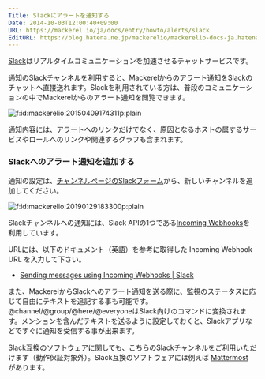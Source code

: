 ```yaml
---
Title: Slackにアラートを通知する
Date: 2014-10-03T12:00:40+09:00
URL: https://mackerel.io/ja/docs/entry/howto/alerts/slack
EditURL: https://blog.hatena.ne.jp/mackerelio/mackerelio-docs-ja.hatenablog.mackerel.io/atom/entry/8454420450067077655
---
```


[Slack](https://slack.com/)はリアルタイムコミュニケーションを加速させるチャットサービスです。

通知のSlackチャンネルを利用すると、Mackerelからのアラート通知をSlackのチャットへ直接送れます。Slackを利用されている方は、普段のコミュニケーションの中でMackerelからのアラート通知を閲覧できます。


<p><span itemscope itemtype="http://schema.org/Photograph"><img src="https://cdn-ak.f.st-hatena.com/images/fotolife/m/mackerelio/20150409/20150409174311.png" alt="f:id:mackerelio:20150409174311p:plain" title="f:id:mackerelio:20150409174311p:plain" class="hatena-fotolife cboxElement" itemprop="image"></span></p>

通知内容には、アラートへのリンクだけでなく、原因となるホストの属するサービスやロールへのリンクや関連するグラフも含まれます。

### Slackへのアラート通知を追加する

通知の設定は、[チャンネルページのSlackフォーム](https://mackerel.io/my/channels/-/create#slack)から、新しいチャンネルを追加してください。

<p><span itemscope itemtype="http://schema.org/Photograph"><img src="https://cdn-ak.f.st-hatena.com/images/fotolife/m/mackerelio/20190204/20190204181058.png" alt="f:id:mackerelio:20190129183300p:plain" title="f:id:mackerelio:20190129183300p:plain" class="hatena-fotolife" itemprop="image"></span></p>

Slackチャンネルへの通知には、Slack APIの1つである[Incoming Webhooks](https://my.slack.com/services/new/incoming-webhook)を利用しています。

URLには、以下のドキュメント（英語）を参考に取得した Incoming Webhook URL を入力して下さい。

- [Sending messages using Incoming Webhooks | Slack](https://api.slack.com/messaging/webhooks)

また、MackerelからSlackへのアラート通知を送る際に、監視のステータスに応じて自由にテキストを追記する事も可能です。@channel/@group/@here/@everyoneはSlack向けのコマンドに変換されます。メンションを含んだテキストを送るように設定しておくと、Slackアプリなどですぐに通知を受信する事が出来ます。

Slack互換のソフトウェアに関しても、こちらのSlackチャンネルをご利用いただけます（動作保証対象外）。Slack互換のソフトウェアには例えば <a href="https://mattermost.com/" target="_blank">Mattermost</a> があります。

